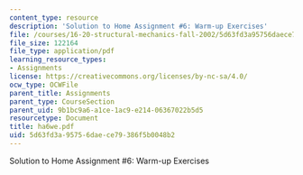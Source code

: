```yaml
---
content_type: resource
description: 'Solution to Home Assignment #6: Warm-up Exercises'
file: /courses/16-20-structural-mechanics-fall-2002/5d63fd3a95756daece79386f5b0048b2_ha6we.pdf
file_size: 122164
file_type: application/pdf
learning_resource_types:
- Assignments
license: https://creativecommons.org/licenses/by-nc-sa/4.0/
ocw_type: OCWFile
parent_title: Assignments
parent_type: CourseSection
parent_uid: 9b1bc9a6-a1ce-1ac9-e214-06367022b5d5
resourcetype: Document
title: ha6we.pdf
uid: 5d63fd3a-9575-6dae-ce79-386f5b0048b2
---
```

Solution to Home Assignment #6: Warm-up Exercises